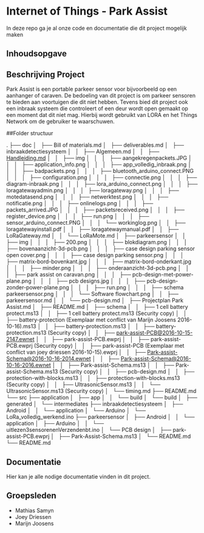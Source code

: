 # Internet of Things - Park Assist
In deze repo ga je al onze code en documentatie die dit project mogelijk maken


## Inhoudsopgave



## Beschrijving Project
Park Assist is een portable parkeer sensor voor bijvoorbeeld op een aanhanger of caraven.
De bedoeling van dit project is om parkeer sensoren te bieden aan voortuigen die dit niet hebben.
Tevens bied dit project ook een inbraak systeem die controleert of een deur wordt open gemaakt op een moment dat dit niet mag.
Hierbij wordt gebruikt van LORA en het Things Network om de gebruiker te waarschuwen.


##Folder structuur

.
├── doc
│   ├── Bill of materials.md
│   ├── deliverables.md
│   ├── inbraakdetectiesysteem
│   │   ├── Algemeen.md
│   │   ├── [Handleiding.md](doc/inbraakdetectiesysteem/Handleiding.md)
│   │   ├── img
│   │   │   ├── aangekregenpackets.JPG
│   │   │   ├── application_info.png
│   │   │   ├── app_volledig_inbraak.png
│   │   │   ├── badpackets.png
│   │   │   ├── bluetooth_arduino_connect.PNG
│   │   │   ├── configuration.png
│   │   │   ├── connectie.png
│   │   │   ├── diagram-inbraak.png
│   │   │   ├── lora_arduino_connect.png
│   │   │   ├── loragatewayadmin.png
│   │   │   ├── loragateway.png
│   │   │   ├── motedatasend.png
│   │   │   ├── netwerktest.png
│   │   │   ├── notificatie.png
│   │   │   ├── onlinelogs.png
│   │   │   ├── packets_arrived.JPG
│   │   │   ├── packetsreceived.png
│   │   │   ├── register_device.png
│   │   │   ├── run.png
│   │   │   ├── sensor_arduino_connect.PNG
│   │   │   └── workinglog.png
│   │   ├── loragatewayinstall.pdf
│   │   ├── loragatewaymanual.pdf
│   │   ├── LoRaGateway.md
│   │   └── LoRaMote.md
│   ├── parkeersensor
│   │   ├── img
│   │   │   ├── 200.png
│   │   │   ├── blokdiagram.png
│   │   │   ├── bovenaanzicht-3d-pcb.png
│   │   │   ├── case design parking sensor open cover.png
│   │   │   ├── case design parking sensor.png
│   │   │   ├── matrix-bord-bovenkant.jpg
│   │   │   ├── matrix-bord-onderkant.jpg
│   │   │   ├── minder.png
│   │   │   ├── onderaanzicht-3d-pcb.png
│   │   │   ├── park assist on caravan.png
│   │   │   ├── pcb-design-met-power-plane.png
│   │   │   ├── pcb designs.jpg
│   │   │   ├── pcb-design-zonder-power-plane.png
│   │   │   ├── run.png
│   │   │   ├── schema parkeersensor.png
│   │   │   └── Software flowchart.png
│   │   ├── parkeersensor.md
│   │   └── pcb-design.md
│   ├── Projectplan Park Assist.md
│   ├── README.md
│   ├── schema
│   │   ├── 1 cell battery protect.ms13
│   │   ├── 1 cell battery protect.ms13 (Security copy)
│   │   ├── battery-protection (Exemplaar met conflict van Marijn Joosens 2016-10-16).ms13
│   │   ├── battery-protection.ms13
│   │   ├── battery-protection.ms13 (Security copy)
│   │   ├── park-assist-PCB@2016-10-15-2147.ewnet
│   │   ├── park-assist-PCB.ewprj
│   │   ├── park-assist-PCB.ewprj (Security copy)
│   │   ├── park-assist-PCB (Exemplaar met conflict van joey driessen 2016-10-15).ewprj
│   │   ├── Park-assist-Schema@2016-10-16-2014.ewnet
│   │   ├── Park-assist-Schema@2016-10-16-2016.ewnet
│   │   ├── Park-assist-Schema.ms13
│   │   ├── Park-assist-Schema.ms13 (Security copy)
│   │   ├── pcb-design.md
│   │   ├── protection-with-blocks.ms13
│   │   ├── protection-with-blocks.ms13 (Security copy)
│   │   ├── UltrasonicSensor.ms13
│   │   └── UltrasonicSensor.ms13 (Security copy)
│   └── timing.md
├── README.md
└── src
    ├── application
    │   ├── app
    │   │   └── build
    │   └── build
    │       ├── generated
    │       └── intermediates
    ├── inbraakdetectiesysteem
    │   ├── Android
    │   │   └── application
    │   └── Arduino
    │       └── LoRa_volledig_werkend.ino
    ├── parkeersensor
    │   ├── Android
    │   │   └── application
    │   ├── Arduino
    │   │   └── uitlezen3sensorenenVerzendenbt.ino
    │   └── PCB design
    │       ├── park-assist-PCB.ewprj
    │       ├── Park-Assist-Schema.ms13
    │       └── README.md
    └── README.md

## Documentatie
Hier kan je alle nodige documentatie vinden in dit project.



## Groepsleden

* Mathias Samyn
* Joey Driessen
* Marijn Joosens
